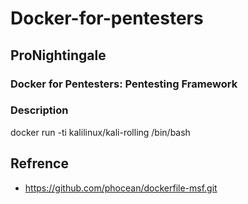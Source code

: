 # Docker-for-pentesters
## ProNightingale
### Docker for Pentesters: Pentesting Framework 

### Description

docker run -ti kalilinux/kali-rolling /bin/bash



## Refrence 
- https://github.com/phocean/dockerfile-msf.git